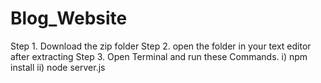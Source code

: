 # Blog_Website
Step 1. Download the zip folder
Step 2. open the folder in your text editor after extracting
Step 3. Open Terminal and run these Commands. i) npm install ii) node server.js
